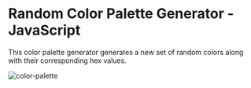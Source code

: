# Random Color Palette Generator - JavaScript

This color palette generator generates a new set of random colors along with their corresponding hex values.

![color-palette](https://user-images.githubusercontent.com/42874648/188331381-5792044e-337a-4303-b1b0-32297f36fb0a.PNG)
